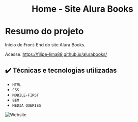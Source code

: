 <h1 align="center"> Home - Site Alura Books </h1>

# Resumo do projeto
Início do Front-End do site Alura Books.

Acesse:
https://filipe-lima88.github.io/alurabooks/

## ✔️ Técnicas e tecnologias utilizadas

- `HTML`
- `CSS`
- `MOBILE-FIRST`
- `BEM`
- `MEDIA QUERIES`

<img alt="Website" src="https://img.shields.io/website?down_message=OFFLINE&label=SITE%20ALURA%20BOOKS&style=for-the-badge&up_message=ONLINE&url=https%3A%2F%2Ffilipe-lima88.github.io%2Falurabooks%2F">

